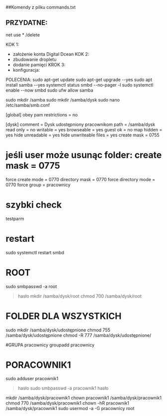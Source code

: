 ##Komendy z pilku commands.txt

## PRZYDATNE:
net use * /delete

KOK 1:
- założenie konta Digital Dcean
KOK 2:
- zbudowanie dropletu
- dodanie pamięci
KROK 3: 
- konfiguracja:

POLECENIA:
sudo apt-get update
sudo apt-get upgrade --yes
sudo apt install samba --yes
systemctl status smbd --no-pager -l
sudo systemctl enable --now smbd
sudo ufw allow samba

sudo mkdir /samba
sudo mkdir /samba/dysk
sudo nano /etc/samba/smb.conf

[global]
obey pam restrictions = no

[dysk]
comment = Dysk udostępniony pracownikom
path = /samba/dysk
read only = no
writable = yes
browseable = yes
guest ok = no
map hidden = yes
hide unreadable = yes
hide unwriteable files = yes
create mask = 0755
# jeśli user może usunąc folder: create mask = 0775
force create mode = 0770
directory mask = 0770
force directory mode = 0770
force group = pracownicy

# szybki check
testparm
# restart
sudo systemctl restart smbd


# ROOT
sudo smbpasswd -a root
> hasło
mkdir /samba/dysk/root
chmod 700 /samba/dysk/root

# FOLDER DLA WSZYSTKICH
sudo mkdir /samba/dysk/udostępnione
chmod 755 /samba/dysk/udostępnione
chmod -R 777 /samba/dysk/udostępnione/

#GRUPA pracownicy
groupadd pracownicy

# PORACOWNIK1
sudo adduser pracownik1
> hasło
sudo smbpasswd -a pracownik1
> hasło

mkdir /samba/dysk/pracownik1
chown pracownik1 /samba/dysk/pracownik1
chmod 770 /samba/dysk/pracownik1
chown -hR pracownik1 /samba/dysk/pracownik1
sudo usermod -a -G pracownicy root


